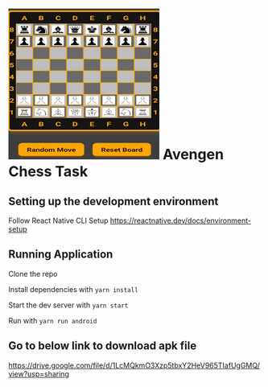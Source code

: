 # <img src="./assets/ChessBoard.jpeg"  alt="Avengen Chess Board" width="300" height="300"> Avengen Chess Task

## **Setting up the development environment**

Follow React Native CLI Setup
https://reactnative.dev/docs/environment-setup

## Running Application

Clone the repo

Install dependencies with `yarn install`

Start the dev server with `yarn start`

Run with `yarn run android`

## Go to below link to download apk file

https://drive.google.com/file/d/1LcMQkmO3Xzp5tbxY2HeV965TIafUgGMQ/view?usp=sharing
